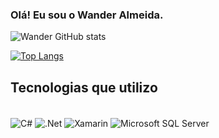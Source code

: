 ### Olá! Eu sou o Wander Almeida.
![Wander GitHub stats](https://github-readme-stats.vercel.app/api?username=WanderCCruz&show_icons=true&theme=dracula)

[![Top Langs](https://github-readme-stats.vercel.app/api/top-langs/?username=WanderCCruz)](https://github.com/anuraghazra/github-readme-stats)

## Tecnologias que utilizo
<div style="display: inline_block"><br/>
  <img align="center" alt="C#" src="https://img.shields.io/badge/C%23-239120?style=for-the-badge&logo=c-sharp&logoColor=white" />
  <img align="center" alt=".Net" src="https://img.shields.io/badge/.NET-5C2D91?style=for-the-badge&logo=.net&logoColor=white" />     <img align="center" alt="Xamarin" src="https://img.shields.io/badge/Xamarin-3498DB?style=for-the-badge&logo=xamarin&logoColor=white" />
   <img align="center" alt="Microsoft SQL Server" src="https://img.shields.io/badge/Microsoft%20SQL%20Server-CC2927?style=for-the-badge&logo=microsoft%20sql%20server&logoColor=white" />
<div/>
